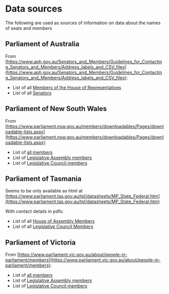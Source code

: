 # Data sources

The following are used as sources of information on data about the names of seats and members

## Parliament of Australia
From [https://www.aph.gov.au/Senators_and_Members/Guidelines_for_Contacting_Senators_and_Members/Address_labels_and_CSV_files](https://www.aph.gov.au/Senators_and_Members/Guidelines_for_Contacting_Senators_and_Members/Address_labels_and_CSV_files):

- List of all [Members of the House of Representatives](https://www.aph.gov.au/-/media/03_Senators_and_Members/Address_Labels_and_CSV_files/FamilynameRepsCSV.csv)
- List of all [Senators](https://www.aph.gov.au/-/media/03_Senators_and_Members/Address_Labels_and_CSV_files/Senators/allsenel.csv)

## Parliament of New South Wales

From [https://www.parliament.nsw.gov.au/members/downloadables/Pages/downloadable-lists.aspx](https://www.parliament.nsw.gov.au/members/downloadables/Pages/downloadable-lists.aspx):

- List of [all members](https://www.parliament.nsw.gov.au/_layouts/15/NSWParliament/memberlistservice.aspx?members=Both&format=Excel)
- List of [Legislative Assembly members](https://www.parliament.nsw.gov.au/_layouts/15/NSWParliament/memberlistservice.aspx?members=LA&format=Excel)
- List of [Legislative Council members](https://www.parliament.nsw.gov.au/_layouts/15/NSWParliament/memberlistservice.aspx?members=LC&format=Excel)

## Parliament of Tasmania

Seems to be only available as html at [https://www.parliament.tas.gov.au/tpl/datasheets/MP_State_Federal.htm](https://www.parliament.tas.gov.au/tpl/datasheets/MP_State_Federal.htm)

With contact details in pdfs:

- List of all [House of Assembly Members](https://www.parliament.tas.gov.au/ha/pdf/halists.pdf)
- List of all [Legislative Council Members](https://www.parliament.tas.gov.au/lc/pdf/LCLists.pdf)
 
## Parliament of Victoria
From [https://www.parliament.vic.gov.au/about/people-in-parliament/members](https://www.parliament.vic.gov.au/about/people-in-parliament/members):

- List of [all members](https://www.parliament.vic.gov.au/images/members/members.csv)
- List of [Legislative Assembly members](https://www.parliament.vic.gov.au/images/members/assemblymembers.csv)
- List of [Legislative Council members](https://www.parliament.vic.gov.au/images/members/councilmembers.csv)